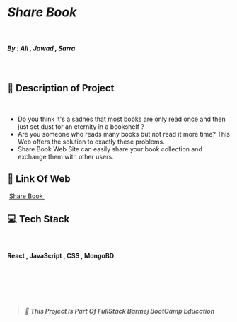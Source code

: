 # *Share Book*
​
##### By : Ali , Jawad , Sarra
​
## :pencil: Description of Project
​
- Do you think it's a sadnes that most books are only read once and then
  just set dust for an eternity in a bookshelf ?
- Are you someone who reads many books but not read it more time?
  This Web offers the solution to exactly these problems.
​
- Share Book Web Site can easily share your book collection and exchange them with other users.
​
## :link: Link Of Web
​
[ Share Book ](http://share-book-v1.herokuapp.com/)
​
## :computer: Tech Stack
​
#### React , JavaScript , CSS , MongoBD
​
---
​
> ##### :red_circle: This Project Is Part Of FullStack Barmej BootCamp Education
